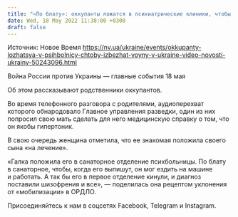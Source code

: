```yaml
---
title: "«По блату»: оккупанты ложатся в психиатрические клиники, чтобы избежать войны в Украине — перехват"
date: Wed, 18 May 2022 11:38:00 +0300
draft: false
---
```

Источник: Новое Время https://nv.ua/ukraine/events/okkupanty-lozhatsya-v-psihbolnicy-chtoby-izbezhat-voyny-v-ukraine-video-novosti-ukrainy-50243096.html


Война России против Украины — главные события 18 мая

Об этом рассказывают родственники оккупантов.

Во время телефонного разговора с родителями, аудиоперехват которого обнародовало Главное управления разведки, один из них попросил свою мать сделать для него медицинскую справку о том, что он якобы гипертоник.

В свою очередь женщина отметила, что ее знакомая положила своего сына «на лечение».

«Галка положила его в санаторное отделение психбольницы. По блату в санаторное, чтобы, когда его выпишут, он мог ездить на машине и работать. А так бы его в первое отделение кинули, и диагноз поставили шизофрения и все», — поделилась она рецептом уклонения от «мобилизации» в ОРДЛО.

Присоединяйтесь к нам в соцсетях Facebook, Telegram и Instagram.
